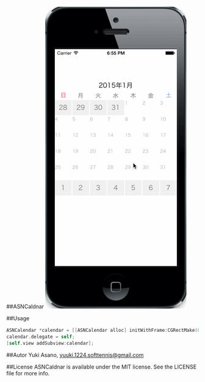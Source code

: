 ##ASNCaldnar
![Alt Text](https://raw.githubusercontent.com/yuuki1224/ASNCalendar/master/ASNCalendar.gif)

##Usage

```objectivec
ASNCalendar *calendar = [[ASNCalendar alloc] initWithFrame:CGRectMake(0, 80, 320, 303)];
calendar.delegate = self;
[self.view addSubview:calendar];
```````

##Autor
Yuki Asano, yuuki.1224.softtennis@gmail.com

##License
ASNCaldnar is available under the MIT license. See the LICENSE file for more info.
